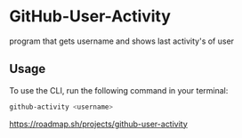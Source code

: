 # GitHub-User-Activity
program that gets username and shows last activity's of user

## Usage

To use the CLI, run the following command in your terminal:

```bash
github-activity <username>
```
https://roadmap.sh/projects/github-user-activity
